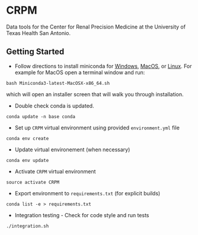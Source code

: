 # CRPM
Data tools for the Center for Renal Precision Medicine at the University of Texas Health San Antonio.


## Getting Started
+ Follow directions to install miniconda for [Windows](https://conda.io/docs/user-guide/install/windows.html), [MacOS](https://conda.io/docs/user-guide/install/macos.html), or [Linux](https://conda.io/docs/user-guide/install/linux.html).
For example for MacOS open a terminal window and run:
```
bash Miniconda3-latest-MacOSX-x86_64.sh
```
which will open an installer screen that will walk you through installation.
+ Double check conda is updated.
```
conda update -n base conda
```
+ Set up `CRPM` virtual environment using provided `environment.yml` file
```
conda env create
```
+ Update virtual environement (when necessary)
```
conda env update
```
+ Activate `CRPM` virtual environment
```
source activate CRPM
```
+ Export environment to `requirements.txt` (for explicit builds)
```
conda list -e > requirements.txt
```
+ Integration testing - Check for code style and run tests
```
./integration.sh
```
